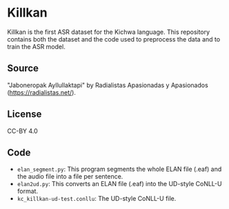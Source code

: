 # Killkan
Killkan is the first ASR dataset for the Kichwa language.
This repository contains both the dataset and the code used to preprocess the data and to train the ASR model.

## Source
"Jaboneropak Ayllullaktapi" by Radialistas Apasionadas y Apasionados (https://radialistas.net/).

## License
CC-BY 4.0

## Code
- `elan_segment.py`: This program segments the whole ELAN file (.eaf) and the audio file into a file per sentence.
- `elan2ud.py`: This converts an ELAN file (.eaf) into the UD-style CoNLL-U format.
- `kc_killkan-ud-test.conllu`: The UD-style CoNLL-U file.